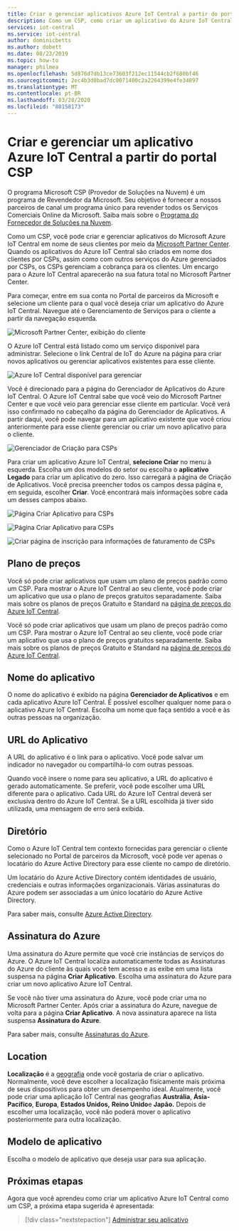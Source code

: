 ```yaml
---
title: Criar e gerenciar aplicativos Azure IoT Central a partir do portal CSP | Microsoft Docs
description: Como um CSP, como criar um aplicativo do Azure IoT Central em nome de seu cliente.
services: iot-central
ms.service: iot-central
author: dominicbetts
ms.author: dobett
ms.date: 08/23/2019
ms.topic: how-to
manager: philmea
ms.openlocfilehash: 5d876d7db13ce73603f212ec11544cb2f680bf46
ms.sourcegitcommit: 2ec4b3d0bad7dc0071400c2a2264399e4fe34897
ms.translationtype: MT
ms.contentlocale: pt-BR
ms.lasthandoff: 03/28/2020
ms.locfileid: "80158173"
---
```

# <a name="create-and-manage-an-azure-iot-central-application-from-the-csp-portal"></a>Criar e gerenciar um aplicativo Azure IoT Central a partir do portal CSP

O programa Microsoft CSP (Provedor de Soluções na Nuvem) é um programa de Revendedor da Microsoft. Seu objetivo é fornecer a nossos parceiros de canal um programa único para revender todos os Serviços Comerciais Online da Microsoft. Saiba mais sobre o [Programa do Fornecedor de Soluções na Nuvem](https://partner.microsoft.com/cloud-solution-provider).

Como um CSP, você pode criar e gerenciar aplicativos do Microsoft Azure IoT Central em nome de seus clientes por meio da [Microsoft Partner Center](https://partnercenter.microsoft.com/partner/home). Quando os aplicativos do Azure IoT Central são criados em nome dos clientes por CSPs, assim como com outros serviços do Azure gerenciados por CSPs, os CSPs gerenciam a cobrança para os clientes. Um encargo para o Azure IoT Central aparecerão na sua fatura total no Microsoft Partner Center.

Para começar, entre em sua conta no Portal de parceiros da Microsoft e selecione um cliente para o qual você deseja criar um aplicativo do Azure IoT Central. Navegue até o Gerenciamento de Serviços para o cliente a partir da navegação esquerda.

![Microsoft Partner Center, exibição do cliente](media/howto-create-and-manage-applications-csp/image1.png)

O Azure IoT Central está listado como um serviço disponível para administrar. Selecione o link Central de IoT do Azure na página para criar novos aplicativos ou gerenciar aplicativos existentes para esse cliente.

![Azure IoT Central disponível para gerenciar](media/howto-create-and-manage-applications-csp/image2.png)

Você é direcionado para a página do Gerenciador de Aplicativos do Azure IoT Central. O Azure IoT Central sabe que você veio do Microsoft Partner Center e que você veio para gerenciar esse cliente em particular. Você verá isso confirmado no cabeçalho da página do Gerenciador de Aplicativos. A partir daqui, você pode navegar para um aplicativo existente que você criou anteriormente para esse cliente gerenciar ou criar um novo aplicativo para o cliente.

![Gerenciador de Criação para CSPs](media/howto-create-and-manage-applications-csp/image3.png)

Para criar um aplicativo Azure IoT Central, **selecione Criar** no menu à esquerda. Escolha um dos modelos do setor ou escolha o **aplicativo Legado** para criar um aplicativo do zero. Isso carregará a página de Criação de Aplicativos. Você precisa preencher todos os campos dessa página e, em seguida, escolher **Criar**. Você encontrará mais informações sobre cada um desses campos abaixo.

![Página Criar Aplicativo para CSPs](media/howto-create-and-manage-applications-csp/image4.png)

![Página Criar Aplicativo para CSPs](media/howto-create-and-manage-applications-csp/image4-1.png)

![Criar página de inscrição para informações de faturamento de CSPs](media/howto-create-and-manage-applications-csp/image4-2.png)

## <a name="pricing-plan"></a>Plano de preços

Você só pode criar aplicativos que usam um plano de preços padrão como um CSP. Para mostrar o Azure IoT Central ao seu cliente, você pode criar um aplicativo que usa o plano de preços gratuitos separadamente. Saiba mais sobre os planos de preços Gratuito e Standard na [página de preços do Azure IoT Central](https://azure.microsoft.com/pricing/details/iot-central/).

Você só pode criar aplicativos que usam um plano de preços padrão como um CSP. Para mostrar o Azure IoT Central ao seu cliente, você pode criar um aplicativo que usa o plano de preços gratuitos separadamente. Saiba mais sobre os planos de preços Gratuito e Standard na [página de preços do Azure IoT Central](https://azure.microsoft.com/pricing/details/iot-central/).

## <a name="application-name"></a>Nome do aplicativo

O nome do aplicativo é exibido na página **Gerenciador de Aplicativos** e em cada aplicativo Azure IoT Central. É possível escolher qualquer nome para o aplicativo Azure IoT Central. Escolha um nome que faça sentido a você e às outras pessoas na organização.

## <a name="application-url"></a>URL do Aplicativo

A URL do aplicativo é o link para o aplicativo. Você pode salvar um indicador no navegador ou compartilhá-lo com outras pessoas.

Quando você insere o nome para seu aplicativo, a URL do aplicativo é gerado automaticamente. Se preferir, você pode escolher uma URL diferente para o aplicativo. Cada URL do Azure IoT Central deverá ser exclusiva dentro do Azure IoT Central. Se a URL escolhida já tiver sido utilizada, uma mensagem de erro será exibida.

## <a name="directory"></a>Diretório

Como o Azure IoT Central tem contexto fornecidas para gerenciar o cliente selecionado no Portal de parceiros da Microsoft, você pode ver apenas o locatário do Azure Active Directory para esse cliente no campo de diretório. 

Um locatário do Azure Active Directory contém identidades de usuário, credenciais e outras informações organizacionais. Várias assinaturas do Azure podem ser associadas a um único locatário do Azure Active Directory.

Para saber mais, consulte [Azure Active Directory](https://docs.microsoft.com/azure/active-directory/).

## <a name="azure-subscription"></a>Assinatura do Azure

Uma assinatura do Azure permite que você crie instâncias de serviços do Azure. O Azure IoT Central localiza automaticamente todas as Assinaturas do Azure do cliente às quais você tem acesso e as exibe em uma lista suspensa na página **Criar Aplicativo**. Escolha uma assinatura do Azure para criar um novo aplicativo Azure IoT Central.

Se você não tiver uma assinatura do Azure, você pode criar uma no Microsoft Partner Center. Após criar a assinatura do Azure, navegue de volta para a página **Criar Aplicativo**. A nova assinatura aparece na lista suspensa **Assinatura do Azure**.

Para saber mais, consulte [Assinaturas do Azure](https://docs.microsoft.com/azure/guides/developer/azure-developer-guide#understanding-accounts-subscriptions-and-billing).

## <a name="location"></a>Location

**Localização** é a [geografia](https://azure.microsoft.com/global-infrastructure/geographies/) onde você gostaria de criar o aplicativo. Normalmente, você deve escolher a localização fisicamente mais próxima de seus dispositivos para obter um desempenho ideal. Atualmente, você pode criar uma aplicação IoT Central nas geografias **Austrália**, **Ásia-Pacífico**, **Europa**, **Estados Unidos,** **Reino Unido**e **Japão.** Depois de escolher uma localização, você não poderá mover o aplicativo posteriormente para outra localização.

## <a name="application-template"></a>Modelo de aplicativo

Escolha o modelo de aplicativo que deseja usar para sua aplicação.

## <a name="next-steps"></a>Próximas etapas

Agora que você aprendeu como criar um aplicativo Azure IoT Central como um CSP, a próxima etapa sugerida é apresentada:

> [!div class="nextstepaction"]
> [Administrar seu aplicativo](howto-administer.md)
